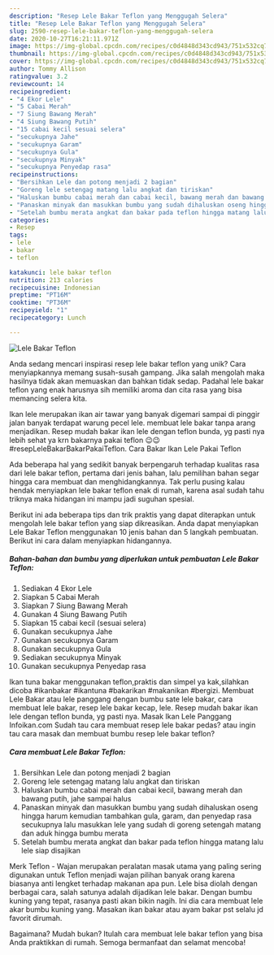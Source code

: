 ```yaml
---
description: "Resep Lele Bakar Teflon yang Menggugah Selera"
title: "Resep Lele Bakar Teflon yang Menggugah Selera"
slug: 2590-resep-lele-bakar-teflon-yang-menggugah-selera
date: 2020-10-27T16:21:11.971Z
image: https://img-global.cpcdn.com/recipes/c0d4848d343cd943/751x532cq70/lele-bakar-teflon-foto-resep-utama.jpg
thumbnail: https://img-global.cpcdn.com/recipes/c0d4848d343cd943/751x532cq70/lele-bakar-teflon-foto-resep-utama.jpg
cover: https://img-global.cpcdn.com/recipes/c0d4848d343cd943/751x532cq70/lele-bakar-teflon-foto-resep-utama.jpg
author: Tommy Allison
ratingvalue: 3.2
reviewcount: 14
recipeingredient:
- "4 Ekor Lele"
- "5 Cabai Merah"
- "7 Siung Bawang Merah"
- "4 Siung Bawang Putih"
- "15 cabai kecil sesuai selera"
- "secukupnya Jahe"
- "secukupnya Garam"
- "secukupnya Gula"
- "secukupnya Minyak"
- "secukupnya Penyedap rasa"
recipeinstructions:
- "Bersihkan Lele dan potong menjadi 2 bagian"
- "Goreng lele setengag matang lalu angkat dan tiriskan"
- "Haluskan bumbu cabai merah dan cabai kecil, bawang merah dan bawang putih, jahe sampai halus"
- "Panaskan minyak dan masukkan bumbu yang sudah dihaluskan oseng hingga harum kemudian tambahkan gula, garam, dan penyedap rasa secukupnya lalu masukkan lele yang sudah di goreng setengah matang dan aduk hingga bumbu merata"
- "Setelah bumbu merata angkat dan bakar pada teflon hingga matang lalu lele siap disajikan"
categories:
- Resep
tags:
- lele
- bakar
- teflon

katakunci: lele bakar teflon 
nutrition: 213 calories
recipecuisine: Indonesian
preptime: "PT16M"
cooktime: "PT36M"
recipeyield: "1"
recipecategory: Lunch

---
```



![Lele Bakar Teflon](https://img-global.cpcdn.com/recipes/c0d4848d343cd943/751x532cq70/lele-bakar-teflon-foto-resep-utama.jpg)

Anda sedang mencari inspirasi resep lele bakar teflon yang unik? Cara menyiapkannya memang susah-susah gampang. Jika salah mengolah maka hasilnya tidak akan memuaskan dan bahkan tidak sedap. Padahal lele bakar teflon yang enak harusnya sih memiliki aroma dan cita rasa yang bisa memancing selera kita.

Ikan lele merupakan ikan air tawar yang banyak digemari sampai di pinggir jalan banyak terdapat warung pecel lele. membuat lele bakar tanpa arang menjadikan. Resep mudah bakar ikan lele dengan teflon bunda, yg pasti nya lebih sehat ya krn bakarnya pakai teflon 😉😉 #resepLeleBakarBakarPakaiTeflon. Cara Bakar Ikan Lele Pakai Teflon

Ada beberapa hal yang sedikit banyak berpengaruh terhadap kualitas rasa dari lele bakar teflon, pertama dari jenis bahan, lalu pemilihan bahan segar hingga cara membuat dan menghidangkannya. Tak perlu pusing kalau hendak menyiapkan lele bakar teflon enak di rumah, karena asal sudah tahu triknya maka hidangan ini mampu jadi suguhan spesial.


Berikut ini ada beberapa tips dan trik praktis yang dapat diterapkan untuk mengolah lele bakar teflon yang siap dikreasikan. Anda dapat menyiapkan Lele Bakar Teflon menggunakan 10 jenis bahan dan 5 langkah pembuatan. Berikut ini cara dalam menyiapkan hidangannya.

<!--inarticleads1-->

##### Bahan-bahan dan bumbu yang diperlukan untuk pembuatan Lele Bakar Teflon:

1. Sediakan 4 Ekor Lele
1. Siapkan 5 Cabai Merah
1. Siapkan 7 Siung Bawang Merah
1. Gunakan 4 Siung Bawang Putih
1. Siapkan 15 cabai kecil (sesuai selera)
1. Gunakan secukupnya Jahe
1. Gunakan secukupnya Garam
1. Gunakan secukupnya Gula
1. Sediakan secukupnya Minyak
1. Gunakan secukupnya Penyedap rasa


Ikan tuna bakar menggunakan teflon,praktis dan simpel ya kak,silahkan dicoba #ikanbakar #ikantuna #bakarikan #makanikan #bergizi. Membuat Lele Bakar atau lele panggang dengan bumbu sate lele bakar, cara membuat lele bakar, resep lele bakar kecap, lele. Resep mudah bakar ikan lele dengan teflon bunda, yg pasti nya. Masak Ikan Lele Panggang Infoikan.com Sudah tau cara membuat resep lele bakar pedas? atau ingin tau cara masak dan membuat bumbu resep lele bakar teflon? 

<!--inarticleads2-->

##### Cara membuat Lele Bakar Teflon:

1. Bersihkan Lele dan potong menjadi 2 bagian
1. Goreng lele setengag matang lalu angkat dan tiriskan
1. Haluskan bumbu cabai merah dan cabai kecil, bawang merah dan bawang putih, jahe sampai halus
1. Panaskan minyak dan masukkan bumbu yang sudah dihaluskan oseng hingga harum kemudian tambahkan gula, garam, dan penyedap rasa secukupnya lalu masukkan lele yang sudah di goreng setengah matang dan aduk hingga bumbu merata
1. Setelah bumbu merata angkat dan bakar pada teflon hingga matang lalu lele siap disajikan


Merk Teflon - Wajan merupakan peralatan masak utama yang paling sering digunakan untuk Teflon menjadi wajan pilihan banyak orang karena biasanya anti lengket terhadap makanan apa pun. Lele bisa diolah dengan berbagai cara, salah satunya adalah dijadikan lele bakar. Dengan bumbu kuning yang tepat, rasanya pasti akan bikin nagih. Ini dia cara membuat lele akar bumbu kuning yang. Masakan ikan bakar atau ayam bakar pst selalu jd favorit dirumah. 

Bagaimana? Mudah bukan? Itulah cara membuat lele bakar teflon yang bisa Anda praktikkan di rumah. Semoga bermanfaat dan selamat mencoba!
